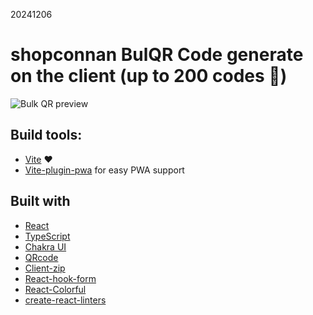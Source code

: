 20241206

# shopconnan BulQR Code generate on the client (up to 200 codes 🚀)

![Bulk QR preview](https://user-images.githubusercontent.com/52167824/169137158-3e2a1782-9101-409c-a21b-e14ae3f069f6.png)

## Build tools:

- [Vite](https://vitejs.dev/) ❤
- [Vite-plugin-pwa](https://vite-plugin-pwa.netlify.app/) for easy PWA support

## Built with

- [React](https://reactjs.org/)
- [TypeScript](https://www.typescriptlang.org/)
- [Chakra UI](https://chakra-ui.com/)
- [QRcode](https://www.npmjs.com/package/qrcode)
- [Client-zip](https://www.npmjs.com/package/client-zip)
- [React-hook-form](https://react-hook-form.com/)
- [React-Colorful](https://www.npmjs.com/package/react-colorful)
- [create-react-linters](https://www.npmjs.com/package/create-react-linters)
